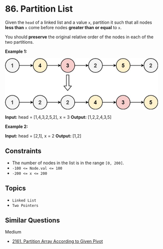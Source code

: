 # 86. Partition List

Given the `head` of a linked list and a value `x`, partition it such that all nodes **less than** `x` come before nodes **greater than or equal** to `x`.

You should **preserve** the original relative order of the nodes in each of the two partitions.

**Example 1:**

![1](img/86_partition_list.jpg)

**Input:** head = [1,4,3,2,5,2], x = 3
**Output:** [1,2,2,4,3,5]

**Example 2:**

**Input:** head = [2,1], x = 2
**Output:** [1,2]

## Constraints

- The number of nodes in the list is in the range `[0, 200]`.
- `-100 <= Node.val <= 100`
- `-200 <= x <= 200`

## Topics

- `Linked List`
- `Two Pointers`

## Similar Questions

Medium

- [2161. Partition Array According to Given Pivot](2161_partition_array_according_to_given_pivot.md)
